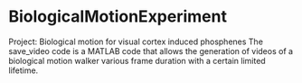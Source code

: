 # BiologicalMotionExperiment
Project: Biological motion for visual cortex induced phosphenes
The save_video code is a MATLAB code that allows the generation of videos of a biological motion walker various frame duration with a certain limited lifetime.


